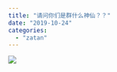 ```yaml
---
title: "请问你们是群什么神仙？？"
date: "2019-10-24"
categories: 
  - "zatan"
---
```


![](images/IMG_20191024_233713-419x1024.jpg)
